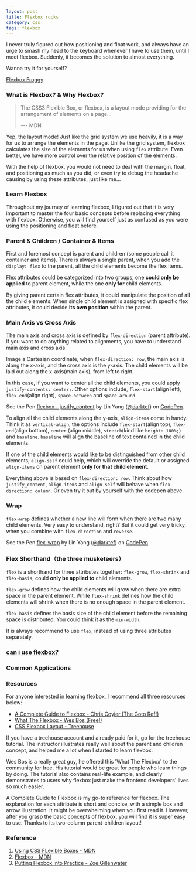 ```yaml
---
layout: post
title: Flexbox rocks
category: css
tags: flexbox
---
```


I never truly figured out how positioning and float work, and always have an urge to smash my head to the keyboard whenever I have to use them, until I meet flexbox. Suddenly, it becomes the solution to almost everything. 

Wanna try it for yourself? 

[Flexbox Froggy](http://flexboxfroggy.com/)

<amp-img width="600" height="300" layout="responsive" src="/assets/images/posts/flexbox_froggy.png"></amp-img>


### What is Flexbox? & Why Flexbox?

> The CSS3 Flexible Box, or flexbox, is a layout mode providing for the arrangement of elements on a page...
> 
> --- MDN

Yep, the layout mode! Just like the grid system we use heavily, it is a way for us to arrange the elements in the page. Unlike the grid system, flexbox calculates the size of the elements for us when using `flex` attribute. Even better, we have more control over the relative position of the elements.

With the help of flexbox, you would not need to deal with the margin, float, and positioning as much as you did, or even try to debug the headache causing by using these attributes, just like me...

### Learn Flexbox

Throughout my journey of learning flexbox, I figured out that it is very important to master the four basic concepts before replacing everything with flexbox. Otherwise, you will find yourself just as confused as you were using the positioning and float before.

<amp-img width="563" height="333" layout="responsive" src="/assets/images/posts/flex_terms.png"></amp-img>

### Parent & Children / Container & Items

First and foremost concept is parent and children (some people call it container and items). There is always a single parent, when you add the `display: flex` to the parent, all the child elements become the flex items.

Flex attributes could be categorized into two groups, one __could only be applied__ to parent element, while the one __only for__ child elements.

By giving parent certain flex attributes, it could manipulate the position of __all__ the child elements. When single child element is assigned with specific flex attributes, it could decide __its own position__ within the parent.

### Main Axis vs Cross Axis

The main axis and cross axis is defined by `flex-direction` (parent attribute). If you want to do anything related to alignments, you have to understand main axis and cross axis.

Image a Cartesian coordinate, when `flex-direction: row`, the main axis is along the x-axis, and the cross axis is the y-axis. The child elements will be laid out along the x-axis(main axis), from left to right.

In this case, if you want to center all the child elements, you could apply `justify-contents: center;`. Other options include, `flex-start`(align left), `flex-end`(align right), `space-between` and `space-around`.   

<p data-height="265" data-theme-id="0" data-slug-hash="LxKzLJ" data-default-tab="css,result" data-user="darktef" data-embed-version="2" data-pen-title="flexbox - justify_content" class="codepen">See the Pen <a href="http://codepen.io/darktef/pen/LxKzLJ/">flexbox - justify_content</a> by Lin Yang (<a href="http://codepen.io/darktef">@darktef</a>) on <a href="http://codepen.io">CodePen</a>. </p>
<script src="https://production-assets.codepen.io/assets/embed/ei.js"> </script>

To align all the child elements along the y-axis, `align-items` come in handy. Think it as `vertical-align`, the options include `flex-start`(align top), `flex-end`(align bottom), `center` (align middle), `stretch`(kind like `height: 100%;`) and `baseline`. `baseline` will align the baseline of text contained in the child elements.

If one of the child elements would like to be distinguished from other child elements, `align-self` could help, which will override the default or assigned `align-items` on parent element __only for that child element__. 

Everything above is based on `flex-direction: row`. Think about how `justify_content`, `align-items` and `align-self` will behave when `flex-direction: column`. Or even try it out by yourself with the codepen above. 

### Wrap

`flex-wrap` defines whether a new line will form when there are two many child elements. Very easy to understand, right? But it could get very tricky, when you combine with `flex-direction` and `reverse`.

<p data-height="265" data-theme-id="0" data-slug-hash="qRzPyQ" data-default-tab="css,result" data-user="darktef" data-embed-version="2" data-pen-title="flex-wrap" class="codepen">See the Pen <a href="http://codepen.io/darktef/pen/qRzPyQ/">flex-wrap</a> by Lin Yang (<a href="http://codepen.io/darktef">@darktef</a>) on <a href="http://codepen.io">CodePen</a>.</p>
<script src="https://production-assets.codepen.io/assets/embed/ei.js"> </script>


### Flex Shorthand（the three musketeers）

`flex` is a shorthand for three attributes together: `flex-grow`, `flex-shrink` and `flex-basis`, could __only be applied to__ child elements. 

`flex-grow` defines how the child elements will grow when there are extra space in the parent element. While `flex-shrink` defines how the child elements will shrink when there is no enough space in the parent element.

`flex-basis` defines the basis size of the child element before the remaining space is distributed. You could think it as the `min-width`.

It is always recommend to use `flex`, instead of using three attributes separately. 

### [can i use flexbox?](http://caniuse.com/#search=flexbox)

<amp-img width="600" height="300" layout="responsive" src="/assets/images/posts/caniuse_flexbox.png"></amp-img>

### Common Applications

### Resources

For anyone interested in learning flexbox, I recommend all three resources below:  
 
- [A Complete Guide to Flexbox - Chris Coyier (The Goto Ref!)](https://css-tricks.com/snippets/css/a-guide-to-flexbox/)
- [What The Flexbox - Wes Bos (Free!)](https://flexbox.io/)
- [CSS Flexbox Layout - Treehouse](https://teamtreehouse.com/library/css-flexbox-layout)

If you have a treehouse account and already paid for it, go for the treehouse tutorial. The instructor illustrates really well about the parent and children concept, and helped me a lot when I started to learn flexbox. 

Wes Bos is a really great guy, he offered this 'What The Flexbox' to the community for free. His tutorial would be great for people who learn things by doing. The tutorial also contains real-life example, and clearly demonstrates to users why flexbox just make the frontend developers' lives so much easier.

A Complete Guide to Flexbox is my go-to reference for flexbox. The explanation for each attribute is short and concise, with a simple box and arrow illustration. It might be overwhelming when you first read it. However, after you grasp the basic concepts of flexbox, you will find it is super easy to use. Thanks to its two-column parent-children layout!

### Reference
1. [Using CSS FLexible Boxes - MDN](https://developer.mozilla.org/en-US/docs/Web/CSS/CSS_Flexible_Box_Layout/Using_CSS_flexible_boxes)
2. [Flexbox - MDN](https://developer.mozilla.org/en-US/docs/Learn/CSS/CSS_layout/Flexbox)
3. [Putting Flexbox into Practice - Zoe Gillenwater ](http://www.slideshare.net/zomigi/putting-flexbox-into-practice)
